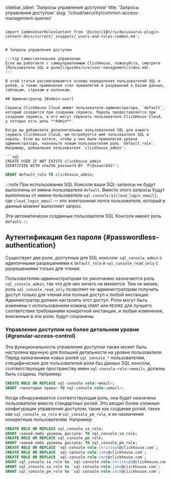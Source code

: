sidebar_label: 'Запросы управления доступом'
title: 'Запросы управления доступом'
slug: '/cloud/security/common-access-management-queries'
```

import CommonUserRolesContent from '@site/i18n/ru/docusaurus-plugin-content-docs/current/_snippets/_users-and-roles-common.md';


# Запросы управления доступом

:::tip Самостоятельное управление
Если вы работаете с самоуправляемым ClickHouse, пожалуйста, смотрите [Пользователи SQL и роли](/guides/sre/user-management/index.md).
:::

В этой статье рассматриваются основы определения пользователей SQL и ролей, а также применения этих привилегий и разрешений к базам данных, таблицам, строкам и колонкам.

## Администратор {#admin-user}

Сервисы ClickHouse Cloud имеют пользователя-администратора, `default`, который создается при создании сервиса. Пароль предоставляется при создании сервиса, и его могут сбросить пользователи ClickHouse Cloud, у которых есть роль **Admin**.

Когда вы добавляете дополнительных пользователей SQL для вашего сервиса ClickHouse Cloud, им потребуется имя пользователя SQL и пароль. Если вы хотите, чтобы у них были привилегии уровня администратора, назначьте новым пользователям роль `default_role`. Например, добавление пользователя `clickhouse_admin`:

```sql
CREATE USER IF NOT EXISTS clickhouse_admin
IDENTIFIED WITH sha256_password BY 'P!@ssword42!';
```

```sql
GRANT default_role TO clickhouse_admin;
```

:::note
При использовании SQL Консоли ваши SQL-запросы не будут выполнены от имени пользователя `default`. Вместо этого запросы будут выполнены от имени пользователя `sql-console:${cloud_login_email}`, где `cloud_login_email` — это электронная почта пользователя, который в данный момент выполняет запрос.

Эти автоматически созданные пользователи SQL Консоли имеют роль `default`.
:::

## Аутентификация без пароля {#passwordless-authentication}

Существует две роли, доступные для SQL консоли: `sql_console_admin` с идентичными разрешениями к `default_role` и `sql_console_read_only` с разрешениями только для чтения.

Пользователям-администраторам по умолчанию назначается роль `sql_console_admin`, так что для них ничего не меняется. Тем не менее, роль `sql_console_read_only` позволяет не-администраторам получить доступ только для чтения или полный доступ к любой инстанции. Администратор должен настроить этот доступ. Роли могут быть изменены с использованием команд `GRANT` или `REVOKE` для лучшего соответствия требованиям конкретной инстанции, и любые изменения, внесенные в эти роли, будут сохранены.

### Управление доступом на более детальном уровне {#granular-access-control}

Эта функциональность управления доступом также может быть настроена вручную для большей детальности на уровне пользователя. Перед назначением новых ролей `sql_console_*` пользователям, специфические для пользователей роли баз данных SQL консоли, соответствующие пространству имен `sql-console-role:<email>`, должны быть созданы. Например:

```sql
CREATE ROLE OR REPLACE sql-console-role:<email>;
GRANT <некоторые права> TO sql-console-role:<email>;
```

Когда обнаруживается соответствующая роль, она будет назначена пользователю вместо стандартных ролей. Это вводит более сложные конфигурации управления доступом, такие как создание ролей, таких как `sql_console_sa_role` и `sql_console_pm_role`, и их назначение конкретным пользователям. Например:

```sql
CREATE ROLE OR REPLACE sql_console_sa_role;
GRANT <какой-либо уровень доступа> TO sql_console_sa_role;
CREATE ROLE OR REPLACE sql_console_pm_role;
GRANT <какой-либо уровень доступа> TO sql_console_pm_role;
CREATE ROLE OR REPLACE `sql-console-role:christoph@clickhouse.com`;
CREATE ROLE OR REPLACE `sql-console-role:jake@clickhouse.com`;
CREATE ROLE OR REPLACE `sql-console-role:zach@clickhouse.com`;
GRANT sql_console_sa_role to `sql-console-role:christoph@clickhouse.com`;
GRANT sql_console_sa_role to `sql-console-role:jake@clickhouse.com`;
GRANT sql_console_pm_role to `sql-console-role:zach@clickhouse.com`;
```

<CommonUserRolesContent />
